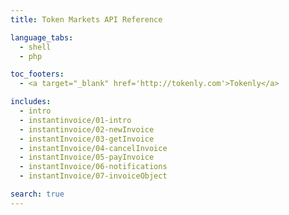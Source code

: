 ```yaml
---
title: Token Markets API Reference

language_tabs:
  - shell
  - php

toc_footers:
  - <a target="_blank" href='http://tokenly.com'>Tokenly</a>

includes:
  - intro
  - instantinvoice/01-intro
  - instantinvoice/02-newInvoice
  - instantInvoice/03-getInvoice
  - instantInvoice/04-cancelInvoice
  - instantInvoice/05-payInvoice
  - instantInvoice/06-notifications
  - instantInvoice/07-invoiceObject

search: true
---
```


